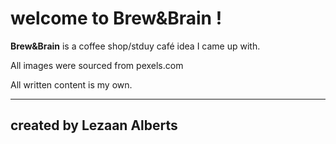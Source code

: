 ﻿# welcome to Brew&Brain !

**Brew&Brain** is a coffee shop/stduy café idea I came up with.

All images were sourced from pexels.com

All written content is my own.

---
**created by Lezaan Alberts**
---